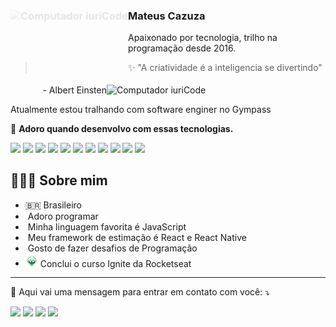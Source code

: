 ### <img style="opacity: 0.1;" src="https://www.joshwcomeau.com/assets/me-dark.webp" height="120px" align="left" alt="Computador iuriCode"> Mateus Cazuza

<img src="https://raw.githubusercontent.com/MicaelliMedeiros/micaellimedeiros/master/image/computer-illustration.png" min-width="350px" max-width="350px" width="350px" align="right" alt="Computador iuriCode">

<p align="left"> 
  Apaixonado por tecnologia, trilho na programação desde 2016.
</p>

<blockquote>
  ✨ "A criatividade é a inteligencia se divertindo"
 </blockquote>
 <p align="right">- Albert Einsten</p>

<p>Atualmente estou tralhando com software enginer no Gympass</p>

<p align="left">
  🦄   <strong>Adoro quando desenvolvo com essas tecnologias.</strong>
</p>

<p>
  <img src="https://img.shields.io/badge/JavaScript-F7DF1E?style=for-the-badge&logo=javascript&logoColor=black" height="25"/>
  <img src="https://img.shields.io/badge/Node.js-43853D?style=for-the-badge&logo=node.js&logoColor=white" height="25"/>
  <img src="https://img.shields.io/badge/React_Native-20232A?style=for-the-badge&logo=react&logoColor=61DAFB" height="25"/>
  <img src="https://img.shields.io/badge/MongoDB-4EA94B?style=for-the-badge&logo=mongodb&logoColor=white" height="25"/>
  <img src="https://img.shields.io/badge/TypeScript-007ACC?style=for-the-badge&logo=typescript&logoColor=white" height="25"/>

  <img src="https://img.shields.io/badge/Express.js-404D59?style=for-the-badge" height="25"/>
  <img src="https://img.shields.io/badge/Bootstrap-563D7C?style=for-the-badge&logo=bootstrap&logoColor=white" height="25"/>
  <img src="https://img.shields.io/badge/Redux-593D88?style=for-the-badge&logo=redux&logoColor=white" height="25"/>
  <img src="https://img.shields.io/badge/Heroku-430098?style=for-the-badge&logo=heroku&logoColor=white" height="25"/>
  <img src="https://img.shields.io/badge/React-20232A?style=for-the-badge&logo=react&logoColor=61DAFB" height="25"/>
  <img src="https://img.shields.io/badge/CSS-239120?&style=for-the-badge&logo=css3&logoColor=white" height="25"/>
</p>

## 👨🏻‍💻 Sobre mim
* 🇧🇷 Brasileiro
* <img width="16" src="https://about.gitlab.com/images/blogimages/GitLab-Dev.png" alt="" /> Adoro programar
* <img width="16" src="https://cdn-images-1.medium.com/max/800/1*Mn_mGNUGxK6gCROym_z8Bg.png" alt="" /> Minha linguagem favorita é JavaScript
* <img width="16" src="http://victorvhpg.github.io/minicurso-react.js/slides/img/logo.png" alt="" /> Meu framework de estimação é React e React Native
* <img width="20" src="https://cdn0.iconfinder.com/data/icons/infographic-orchid-vol-1/256/Histogram-512.png" alt="" /> Gosto de fazer desafios de Programação
* <img width="20" src="https://raw.githubusercontent.com/tavareshenrique/ignite-reactjs/a11afefe824866f24dd3f9e1cc6e6e9530376ad1/%40assets/img/logo.svg" alt="" /> Conclui o curso Ignite da Rocketseat


-----

<p align="left">
  💌 Aqui vai uma mensagem para entrar em contato com você: ⤵️
</p>

<p align="left">

  <a href="linkedin.com/in/mateus-cazuza-891a19179" alt="Linkedin">
  <img src="https://img.shields.io/badge/-Linkedin-0e76a8?style=flat-square&logo=Linkedin&logoColor=white&link=LINK-DO-SEU-LINKEDIN" /></a>

  <a href="https://api.whatsapp.com/send?phone=5599991339736&text=%E2%9C%8C%F0%9F%8F%BC%20Ol%C3%A1%20Mateus...%20Cheguei%20at%C3%A9%20voc%C3%AA%20pelo%20Github.%20Podemos%20conversar%20%3F" alt="WhatsApp">
  <img src="https://img.shields.io/badge/-WhatsApp-25d366?style=flat-square&labelColor=25d366&logo=whatsapp&logoColor=white&link=API-DO-SEU-WHATSAPP"/></a>

  <a href="https://www.facebook.com/mateus.cazuza" alt="Facebook">
  <img src="https://img.shields.io/badge/-Facebook-3b5998?style=flat-square&labelColor=3b5998&logo=facebook&logoColor=white&link=LINK-DO-SEU-FACEBOOK"/></a>

  <a href="instagram.com/mateus.prog/" alt="Instagram">
  <img src="https://img.shields.io/badge/-Instagram-DF0174?style=flat-square&labelColor=DF0174&logo=instagram&logoColor=white&link=LINK-DO-SEU-INSTAGRAM"/></a>
</p>  
